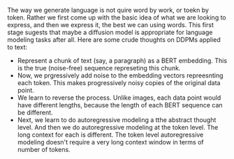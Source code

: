 




The way we generate language is not quire word by work, or toekn by token. Rather we first come up with the basic idea of what we are looking to express, and then we express it, the best we can using words. This first stage sugests that maybe a diffusion model is appropriate for language modeling tasks after all. Here are some crude thoughts on DDPMs applied to text: 

- Represent a chunk of text (say, a paragraph) as a BERT embedding. This is the true (noise-free) sequence represeting this chunk. 
- Now, we prgressively add noise to the embedding vectors repreesnting each token. This makes progressively noisy copies of the original data point. 
- We learn to reverse the process. Unlike images, each data point would have different lengths, because the length of each BERT sequence can be different. 
- Next, we learn to do autoregressive modeling a tthe abstract thought level. And then we do autoregressive modeling at the token level. The long context for each is different. The token level autoregressive modeling doesn't require a very long context window in terms of number of tokens. 
